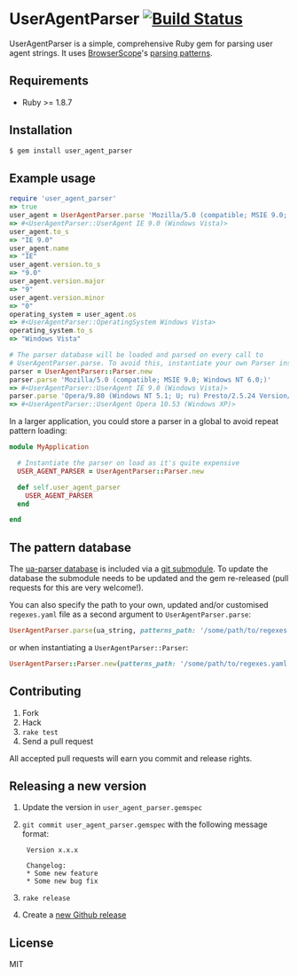 # UserAgentParser [![Build Status](https://secure.travis-ci.org/toolmantim/user_agent_parser.png?branch=master)](http://travis-ci.org/toolmantim/user_agent_parser)

UserAgentParser is a simple, comprehensive Ruby gem for parsing user agent strings. It uses [BrowserScope](http://www.browserscope.org/)'s [parsing patterns](https://github.com/tobie/ua-parser).

## Requirements

* Ruby >= 1.8.7

## Installation

```bash
$ gem install user_agent_parser
```

## Example usage

```ruby
require 'user_agent_parser'
=> true
user_agent = UserAgentParser.parse 'Mozilla/5.0 (compatible; MSIE 9.0; Windows NT 6.0;)'
=> #<UserAgentParser::UserAgent IE 9.0 (Windows Vista)>
user_agent.to_s
=> "IE 9.0"
user_agent.name
=> "IE"
user_agent.version.to_s
=> "9.0"
user_agent.version.major
=> "9"
user_agent.version.minor
=> "0"
operating_system = user_agent.os
=> #<UserAgentParser::OperatingSystem Windows Vista>
operating_system.to_s
=> "Windows Vista"

# The parser database will be loaded and parsed on every call to
# UserAgentParser.parse. To avoid this, instantiate your own Parser instance.
parser = UserAgentParser::Parser.new
parser.parse 'Mozilla/5.0 (compatible; MSIE 9.0; Windows NT 6.0;)'
=> #<UserAgentParser::UserAgent IE 9.0 (Windows Vista)>
parser.parse 'Opera/9.80 (Windows NT 5.1; U; ru) Presto/2.5.24 Version/10.53'
=> #<UserAgentParser::UserAgent Opera 10.53 (Windows XP)>
```

In a larger application, you could store a parser in a global to avoid repeat pattern loading:

```ruby
module MyApplication

  # Instantiate the parser on load as it's quite expensive
  USER_AGENT_PARSER = UserAgentParser::Parser.new

  def self.user_agent_parser
    USER_AGENT_PARSER
  end

end
```

## The pattern database

The [ua-parser database](https://github.com/tobie/ua-parser/blob/master/regexes.yaml) is included via a [git submodule](http://help.github.com/submodules/). To update the database the submodule needs to be updated and the gem re-released (pull requests for this are very welcome!).

You can also specify the path to your own, updated and/or customised `regexes.yaml` file as a second argument to `UserAgentParser.parse`:

```ruby
UserAgentParser.parse(ua_string, patterns_path: '/some/path/to/regexes.yaml')
```

or when instantiating a `UserAgentParser::Parser`:

```ruby
UserAgentParser::Parser.new(patterns_path: '/some/path/to/regexes.yaml').parse(ua_string)
```

## Contributing

1. Fork
2. Hack
3. `rake test`
4. Send a pull request

All accepted pull requests will earn you commit and release rights.

## Releasing a new version

1. Update the version in `user_agent_parser.gemspec`
2. `git commit user_agent_parser.gemspec` with the following message format:

        Version x.x.x

        Changelog:
        * Some new feature
        * Some new bug fix
3. `rake release`
4. Create a [new Github release](https://github.com/toolmantim/user_agent_parser/releases/new)

## License

MIT
